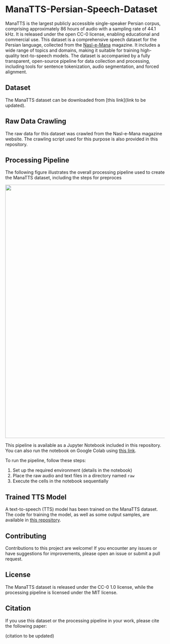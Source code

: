 # ManaTTS-Persian-Speech-Dataset

ManaTTS is the largest publicly accessible single-speaker Persian corpus, comprising approximately 86 hours of audio with a sampling rate of 44.1 kHz. It is released under the open CC-0 license, enabling educational and commercial use. This dataset is a comprehensive speech dataset for the Persian language, collected from the [Nasl-e-Mana](https://naslemana.com/) magazine. It includes a wide range of topics and domains, making it suitable for training high-quality text-to-speech models. The dataset is accompanied by a fully transparent, open-source pipeline for data collection and processing, including tools for sentence tokenization, audio segmentation, and forced alignment.

## Dataset
The ManaTTS dataset can be downloaded from [this link](link to be updated).

## Raw Data Crawling
The raw data for this dataset was crawled from the Nasl-e-Mana magazine website. The crawling script used for this purpose is also provided in this repository.

## Processing Pipeline
The following figure illustrates the overall processing pipeline used to create the ManaTTS dataset, including the steps for preproces

<p align="center">
  <img src="https://github.com/MahtaFetrat/ManaTTS-Persian-Speech-Dataset/assets/62302965/b3bf8dd1-f315-4278-bcd2-6ca80832fdcf" width="800">
</p>

This pipeline is available as a Jupyter Notebook included in this repository.  You can also run the notebook on Google Colab using [this link](https://colab.research.google.com/drive/1fWTy4IH2tSuOLrLSD8E8LMaUlI_Gnf-e?usp=sharing).

To run the pipeline, follow these steps:

1. Set up the required environment (details in the notebook)
2. Place the raw audio and text files in a directory named `raw`
3. Execute the cells in the notebook sequentially

## Trained TTS Model
A text-to-speech (TTS) model has been trained on the ManaTTS dataset. The code for training the model, as well as some output samples, are available in [this repository](https://github.com/MahtaFetrat/Persian-MultiSpeaker-Tacotron2).

## Contributing
Contributions to this project are welcome! If you encounter any issues or have suggestions for improvements, please open an issue or submit a pull request.

## License
The ManaTTS dataset is released under the CC-0 1.0 license, while the processing pipeline is licensed under the MIT license.

## Citation
If you use this dataset or the processing pipeline in your work, please cite the following paper:

(citation to be updated)
